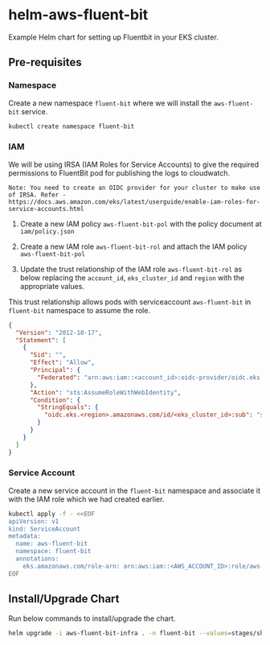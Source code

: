 # helm-aws-fluent-bit

Example Helm chart for setting up Fluentbit in your EKS cluster.

## Pre-requisites

### Namespace

Create a new namespace `fluent-bit` where we will install the `aws-fluent-bit` service.

```bash
kubectl create namespace fluent-bit
```

### IAM

We will be using IRSA (IAM Roles for Service Accounts) to give the required permissions to FluentBit pod for publishing the logs to cloudwatch.

`Note: You need to create an OIDC provider for your cluster to make use of IRSA. Refer - https://docs.aws.amazon.com/eks/latest/userguide/enable-iam-roles-for-service-accounts.html`

1. Create a new IAM policy `aws-fluent-bit-pol` with the policy document at `iam/policy.json`

2. Create a new IAM role `aws-fluent-bit-rol` and attach the IAM policy `aws-fluent-bit-pol`

3. Update the trust relationship of the IAM role `aws-fluent-bit-rol` as below replacing the `account_id`, `eks_cluster_id` and `region` with the appropriate values.

This trust relationship allows pods with serviceaccount `aws-fluent-bit` in `fluent-bit` namespace to assume the role.

```json
{
  "Version": "2012-10-17",
  "Statement": [
    {
      "Sid": "",
      "Effect": "Allow",
      "Principal": {
        "Federated": "arn:aws:iam::<account_id>:oidc-provider/oidc.eks.us-east-1.amazonaws.com/id/<eks_cluster_id>"
      },
      "Action": "sts:AssumeRoleWithWebIdentity",
      "Condition": {
        "StringEquals": {
          "oidc.eks.<region>.amazonaws.com/id/<eks_cluster_id>:sub": "system:serviceaccount:fluent-bit:aws-fluent-bit"
        }
      }
    }
  ]
}
```

### Service Account

Create a new service account in the `fluent-bit` namespace and associate it with the IAM role which we had created earlier.

```bash
kubectl apply -f - <<EOF
apiVersion: v1
kind: ServiceAccount
metadata:
  name: aws-fluent-bit
  namespace: fluent-bit
  annotations:
    eks.amazonaws.com/role-arn: arn:aws:iam::<AWS_ACCOUNT_ID>:role/aws-fluent-bit-rol
EOF
```


## Install/Upgrade Chart

Run below commands to install/upgrade the chart.

```bash
helm upgrade -i aws-fluent-bit-infra . -n fluent-bit --values=stages/shared-values.yaml --values=stages/prod/prod-infra-values.yaml
```


